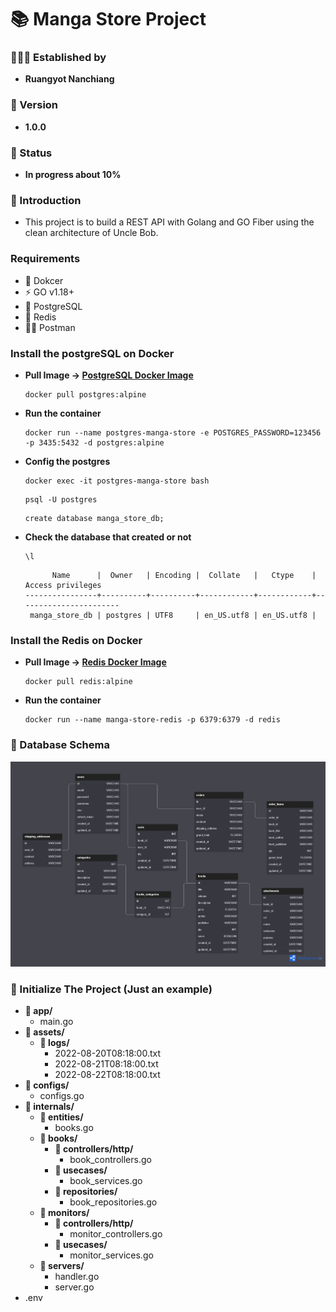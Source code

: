 <h1>📚 Manga Store Project</h1>
<h3>🧑🏼‍💻 Established by</h3>
<ul>
    <li><strong>Ruangyot Nanchiang</strong></li>
</ul>

<h3>🚀 Version</h3>
<ul>
    <li><strong>1.0.0</strong></li>
</ul>

<h3>🌱 Status</h3>
<ul>
    <li><strong>In progress about 10%</strong></li>
</ul>

<h3>📃 Introduction</h3>
<ul>
    <li>This project is to build a REST API with Golang and GO Fiber using the clean architecture of Uncle Bob.</li>
</ul>

<h3>Requirements</h3>
<ul>
    <li>🐳 Dokcer</li>
    <li>⚡ GO v1.18+</li>
    <li>🐘 PostgreSQL</li>
    <li>📕 Redis</li>
    <li>🧑‍🚀 Postman</li>
</ul>

<h3>Install the postgreSQL on Docker</h3>
<ul>
<li>

<strong>Pull Image -> <a href="https://hub.docker.com/_/postgres" target="_blank">PostgreSQL Docker Image</a></strong>

```
docker pull postgres:alpine
```
</li>

<li>

<strong>Run the container</strong>

```
docker run --name postgres-manga-store -e POSTGRES_PASSWORD=123456 -p 3435:5432 -d postgres:alpine
```
</li>
<li>

<strong>Config the postgres</strong>

```
docker exec -it postgres-manga-store bash
```
```
psql -U postgres
```
```
create database manga_store_db;
```
</li>
<li>

<strong>Check the database that created or not</strong>

```
\l
```
```
      Name      |  Owner   | Encoding |  Collate   |   Ctype    |   Access privileges
----------------+----------+----------+------------+------------+-----------------------
 manga_store_db | postgres | UTF8     | en_US.utf8 | en_US.utf8 |
```
</li>
</ul>

<h3>Install the Redis on Docker</h3>
<ul>
<li>

<strong>Pull Image -> <a href="https://hub.docker.com/_/redis" target="_blank">Redis Docker Image</a></strong>

```
docker pull redis:alpine
```
</li>

<li>

<strong>Run the container</strong>

```
docker run --name manga-store-redis -p 6379:6379 -d redis
```
</li>
</ul>

<h3>💾 Database Schema</h3>
<img src="./assets/screenshots/schema_v1.png">

<h3>🔩 Initialize The Project (Just an example)</h3>
<ul>
    <li><strong>📂 app/</strong>
        <ul>
            <li>main.go</li>
        </ul>
    </li>
    <li><strong>📂 assets/</strong>
        <ul>
            <li><strong>📂 logs/</strong>
                <ul>
                    <li>2022-08-20T08:18:00.txt</li>
                    <li>2022-08-21T08:18:00.txt</li>
                    <li>2022-08-22T08:18:00.txt</li>
                </ul>
            </li>
        </ul>
    </li>
    <li><strong>📂 configs/</strong>
        <ul>
            <li>configs.go</li>
        </ul>
    </li>
    <li><strong>📂 internals/</strong>
        <ul>
            <li><strong>📂 entities/</strong>
                <ul>
                    <li>books.go</li>
                </ul>
            </li>
        </ul>
        <ul>
            <li><strong>📂 books/</strong>
                <ul>
                    <li><strong>📂 controllers/http/</strong>
                        <ul>
                            <li> book_controllers.go</li>
                        </ul>
                    </li>
                    <li><strong>📂 usecases/</strong>
                        <ul>
                            <li>book_services.go</li>
                        </ul>
                    </li>
                    <li><strong>📂 repositories/</strong>
                        <ul>
                            <li>book_repositories.go</li>
                        </ul>
                    </li>
                </ul>
            </li>
        </ul>
        <ul>
            <li><strong>📂 monitors/</strong>
                <ul>
                    <li><strong>📂 controllers/http/</strong>
                        <ul>
                            <li>monitor_controllers.go</li>
                        </ul>
                    </li>
                    <li><strong>📂 usecases/</strong>
                        <ul>
                            <li>monitor_services.go</li>
                        </ul>
                    </li>
                </ul>
            </li>
        </ul>
        <ul>
            <li><strong>📂 servers/</strong>
                <ul>
                    <li>handler.go</li>
                    <li>server.go</li>
                </ul>
            </li>
        </ul>
    </li>
    <li>.env</li>
</ul>